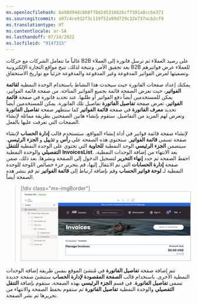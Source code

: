 ```yaml
---
ms.openlocfilehash: ba98d94dc868f78d24531662bcff391a0cc6e371
ms.sourcegitcommit: a97c4ce912f3c119f52a99d729c32e737acb2cf9
ms.translationtype: HT
ms.contentlocale: ar-SA
ms.lasthandoff: 07/14/2022
ms.locfileid: "9147315"
---
```

غالباً ما تتعامل الشركات مع حركات B2B على رصيد العملاء ثم ترسل فاتورة إلى العملاء بعد تحقيق الأمر. ونتيجة لذلك، تتيح مواقع التجارة الإلكترونية B2B للعملاء عرض فواتيرهم وتصفيتها لعرض الفواتير المدفوعة وغير المدفوعة والمدفوعة جزئياً مع تواريخ الاستحقاق.

يمكنك إعداد صفحات الفاتورة حيث سيحدث هذا النشاط باستخدام الوحدة النمطية **لقائمة الفواتير**، حيث تعرض الصفحة قائمة بجميع الفواتير المتاحة. من صفحة قائمة الفواتير، يمكن للمستخدمين أيضاً دفع الفواتير أو طلبها. عند تحديد فاتورة في صفحة **قائمة الفواتير**، تعرض صفحة **تفاصيل الفاتورة** تفاصيل تلك الفاتورة. يمكن للمستخدمين أيضاً تحديد **معرف الفاتورة** في صفحة **قائمة الفواتير** كما ستظهر صفحة **تفاصيل الفاتورة** وتعرض لهم المزيد من التفاصيل. ستقوم بإنشاء هاتين الصفحتين بطريقة مماثلة لإنشاء الصفحات التي تعرفت عليها بالفعل.

لإنشاء صفحة قائمة فواتير في أداة إنشاء المواقع، ستستخدم قالب **إدارة الحساب** لإنشاء صفحة تسمى **قائمة الفواتير**. ستحتوي هذه الصفحة على **رأس** و **تذييل** و **الجزء** **الرئيسي**. سيتضمن **الجزء** **الرئيسي** الوحد النمطية **للحاوية** التي تحتوي على الوحدة النمطية **للتنقل التفصيلي** والوحدة النمطية **InvoicesList**. بعد الانتهاء من إضافة الوحدات النمطية، احفظ الصفحة ثم حدد **إنهاء التحرير** لتسجيل الدخول إلى الصفحة ونشرها. بعد ذلك، ضمن صفحة **إدارة الحسابات** التي تم الانتقال إليها، قم بتحرير جزء خصائص اللوحة للوحدة النمطية لـ **لوحة فواتير الحساب** وقم بإضافة ارتباط إلى **قائمة الفواتير** ثم قم بنشر هذه الصفحة أيضاً.

> [!div class="mx-imgBorder"]
> [![لقطة شاشة لصفحة قائمة الفواتير.](../media/invoice-list-page.png)](../media/invoice-list-page.png#lightbox)

تتم إضافة صفحة **تفاصيل الفاتورة** في مُنشئ الموقع بنفس طريقة إضافة الوحدات النمطية الأخرى. باستخدام قالب **الصفحة المقصودة لإدارة الحساب** ستنشئ صفحة جديدة تسمى **تفاصيل الفاتورة**. في قسم **الجزء** **الرئيسي** بهذه الصفحة، ستقوم بإضافة **التنقل التفصيلي** والوحدة النمطية **تفاصيل الفاتورة** ثم ستقوم بحفظ الصفحة والانتهاء من تحريرها ثم نشر الصفحة.
